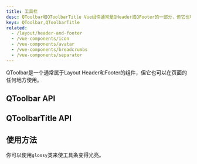 ```yaml
---
title: 工具栏
desc: QToolbar和QToolbarTitle Vue组件通常是QHeader或QFooter的一部分，但它也可以用在页面的任何地方。
keys: QToolbar,QToolbarTitle
related:
  - /layout/header-and-footer
  - /vue-components/icon
  - /vue-components/avatar
  - /vue-components/breadcrumbs
  - /vue-components/separator
---
```


QToolbar是一个通常属于Layout Header和Footer的组件，但它也可以在页面的任何地方使用。

## QToolbar API

<doc-api file="QToolbar" />

## QToolbarTitle API

<doc-api file="QToolbarTitle" />

## 使用方法

<doc-example title="基础" file="QToolbar/Basic" />

<doc-example title="有头像" file="QToolbar/Avatar" />

你可以使用`glossy`类来使工具条变得光亮。

<doc-example title="光泽" file="QToolbar/Glossy" />

<doc-example title="垂直分组" file="QToolbar/GroupedVertically" />

<doc-example title="水平分组" file="QToolbar/GroupedHorizontally" />

<doc-example title="使用标签" file="QToolbar/WithTabs" />

<doc-example title="带有按钮的下拉菜单" file="QToolbar/WithDropdown" />

<doc-example title="使用按钮切换" file="QToolbar/WithBtnToggle" />
